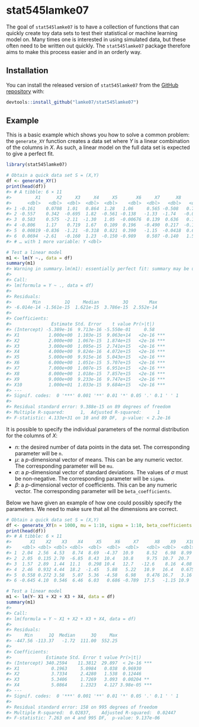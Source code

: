 
<!-- README.md is generated from README.Rmd. Please edit that file -->

# stat545lamke07

<!-- badges: start -->
<!-- badges: end -->

The goal of `stat545lamke07` is to have a collection of functions that
can quickly create toy data sets to test their statistical or machine
learning model on. Many times one is interested in using simulated data,
but these often need to be written out quickly. The `stat545lamke07`
package therefore aims to make this process easier and in an orderly
way.

## Installation

You can install the released version of `stat545lamke07` from the
[GitHub repository](https://github.com/lamke07/stat545lamke07) with:

``` r
devtools::install_github("lamke07/stat545lamke07")
```

## Example

This is a basic example which shows you how to solve a common problem:
the `generate_XY` function creates a data set where *Y* is a linear
combination of the columns in *X*. As such, a linear model on the full
data set is expected to give a perfect fit.

``` r
library(stat545lamke07)

# Obtain a quick data set S = (X,Y)
df <- generate_XY()
print(head(df))
#> # A tibble: 6 × 11
#>         X1      X2     X3     X4     X5       X6     X7      X8      X9     X10
#>      <dbl>   <dbl>  <dbl>  <dbl>  <dbl>    <dbl>  <dbl>   <dbl>   <dbl>   <dbl>
#> 1 -0.161    0.0708  1.01   0.864  1.28   1.06     0.565 -0.508   0.703   1.01  
#> 2 -0.557    0.342  -0.695  1.82  -0.561 -0.138   -1.33  -1.74   -0.0868  0.615 
#> 3  0.583    0.575  -2.11  -1.30   1.05  -0.00676  0.139  0.636   0.163  -0.659 
#> 4 -0.806    1.17    0.719  1.67   0.109  0.196   -0.490  0.217  -0.114   0.0797
#> 5  0.00819 -0.836  -1.21  -0.318  0.821  0.390   -1.15  -0.0418  0.684   0.240 
#> 6  0.0694  -2.61   -0.160  1.23  -0.150 -0.989    0.507 -0.140   1.51   -0.143 
#> # … with 1 more variable: Y <dbl>

# Test a linear model
m1 <- lm(Y ~., data = df)
summary(m1)
#> Warning in summary.lm(m1): essentially perfect fit: summary may be unreliable
#> 
#> Call:
#> lm(formula = Y ~ ., data = df)
#> 
#> Residuals:
#>        Min         1Q     Median         3Q        Max 
#> -6.014e-14 -1.561e-15  1.621e-15  3.786e-15  2.552e-14 
#> 
#> Coefficients:
#>               Estimate Std. Error    t value Pr(>|t|)    
#> (Intercept) -5.389e-16  9.713e-16 -5.550e-01     0.58    
#> X1           1.000e+00  1.103e-15  9.063e+14   <2e-16 ***
#> X2           2.000e+00  1.067e-15  1.874e+15   <2e-16 ***
#> X3           3.000e+00  1.095e-15  2.741e+15   <2e-16 ***
#> X4           4.000e+00  9.824e-16  4.072e+15   <2e-16 ***
#> X5           5.000e+00  9.915e-16  5.043e+15   <2e-16 ***
#> X6           6.000e+00  1.051e-15  5.707e+15   <2e-16 ***
#> X7           7.000e+00  1.007e-15  6.951e+15   <2e-16 ***
#> X8           8.000e+00  1.018e-15  7.857e+15   <2e-16 ***
#> X9           9.000e+00  9.233e-16  9.747e+15   <2e-16 ***
#> X10          1.000e+01  1.033e-15  9.684e+15   <2e-16 ***
#> ---
#> Signif. codes:  0 '***' 0.001 '**' 0.01 '*' 0.05 '.' 0.1 ' ' 1
#> 
#> Residual standard error: 9.388e-15 on 89 degrees of freedom
#> Multiple R-squared:      1,  Adjusted R-squared:      1 
#> F-statistic: 4.133e+31 on 10 and 89 DF,  p-value: < 2.2e-16
```

It is possible to specify the individual parameters of the normal
distribution for the columns of *X*:

-   *n*: the desired number of data points in the data set. The
    corresponding parameter will be `n`.
-   *μ*: a *p*-dimensional vector of means. This can be any numeric
    vector. The corresponding parameter will be `mu`.
-   *σ*: a *p*-dimensional vector of standard deviations. The values of
    *σ* must be non-negative. The corresponding parameter will be
    `sigma`.
-   *β*: a *p*-dimensional vector of coefficients. This can be any
    numeric vector. The corresponding parameter will be
    `beta_coefficients`.

Below we have given an example of how one could possibly specify the
parameters. We need to make sure that all the dimensions are correct.

``` r
# Obtain a quick data set S = (X,Y)
df <- generate_XY(n = 1000, mu = 1:10, sigma = 1:10, beta_coefficients = 1:10)
print(head(df))
#> # A tibble: 6 × 11
#>       X1    X2    X3    X4     X5     X6     X7      X8    X9    X10     Y
#>    <dbl> <dbl> <dbl> <dbl>  <dbl>  <dbl>  <dbl>   <dbl> <dbl>  <dbl> <dbl>
#> 1  2.04  2.56  4.53   8.74  8.69  -4.37  10.9     8.52   6.98  8.99   370.
#> 2  2.05  0.135 2.70  -6.85  8.43  10.4   10.8     9.75  10.7  20.7    544.
#> 3  1.57  2.89  1.44  11.1   0.298 10.4   12.7   -12.6    8.16  4.08   222.
#> 4  2.46  0.932 4.44  18.2  -1.45   5.88   5.22   10.9   16.4   0.675  397.
#> 5  0.558 0.272 3.58   5.07  5.36  -4.58   6.98    0.476 16.7   3.16   266.
#> 6 -0.645 4.10  0.546  6.46  6.03   0.686 -0.789  17.5   -1.15 10.9    302.

# Test a linear model
m1 <- lm(Y~ X1 + X2 + X3 + X4, data = df)
summary(m1)
#> 
#> Call:
#> lm(formula = Y ~ X1 + X2 + X3 + X4, data = df)
#> 
#> Residuals:
#>     Min      1Q  Median      3Q     Max 
#> -447.56 -113.37   -1.72  111.00  552.25 
#> 
#> Coefficients:
#>             Estimate Std. Error t value Pr(>|t|)    
#> (Intercept) 340.2594    11.3812  29.897  < 2e-16 ***
#> X1            0.1963     5.0984   0.038  0.96930    
#> X2            3.7334     2.4280   1.538  0.12446    
#> X3            5.3406     1.7269   3.093  0.00204 ** 
#> X4            5.0864     1.2323   4.127 3.98e-05 ***
#> ---
#> Signif. codes:  0 '***' 0.001 '**' 0.01 '*' 0.05 '.' 0.1 ' ' 1
#> 
#> Residual standard error: 158 on 995 degrees of freedom
#> Multiple R-squared:  0.02837,    Adjusted R-squared:  0.02447 
#> F-statistic: 7.263 on 4 and 995 DF,  p-value: 9.137e-06
```
